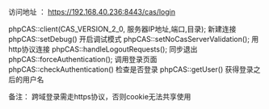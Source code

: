 访问地址  ： https://192.168.40.236:8443/cas/login


phpCAS::client(CAS_VERSION_2_0, 服务器IP地址,端口,目录); 新建连接
phpCAS::setDebug() 开启调试模式
phpCAS::setNoCasServerValidation(); 用http协议连接
phpCAS::handleLogoutRequests(); 同步退出
phpCAS::forceAuthentication(); 调用登录页面
phpCAS::checkAuthentication() 检查是否登录
phpCAS::getUser() 获得登录之后的用户名


备注：
    跨域登录需走https协议，否则cookie无法共享使用